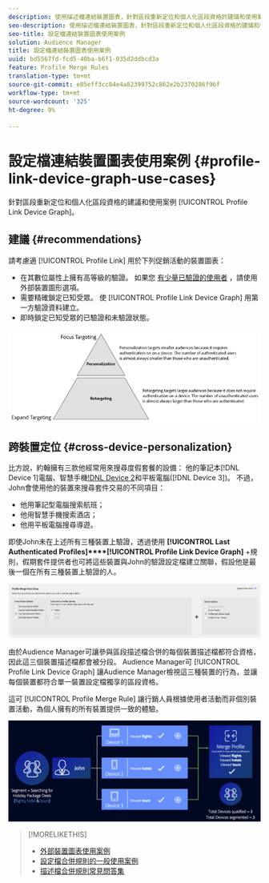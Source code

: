 ```yaml
---
description: 使用描述檔連結裝置圖表，針對區段重新定位和個人化區段資格的建議和使用案例。
seo-description: 使用描述檔連結裝置圖表，針對區段重新定位和個人化區段資格的建議和使用案例。
seo-title: 設定檔連結裝置圖表使用案例
solution: Audience Manager
title: 設定檔連結裝置圖表使用案例
uuid: bd5567fd-fcd5-40ba-b6f1-035d2ddbcd3a
feature: Profile Merge Rules
translation-type: tm+mt
source-git-commit: e05eff3cc04e4a82399752c862e2b2370286f96f
workflow-type: tm+mt
source-wordcount: '325'
ht-degree: 9%

---
```



# 設定檔連結裝置圖表使用案例 {#profile-link-device-graph-use-cases}

針對區段重新定位和個人化區段資格的建議和使用案例 [!UICONTROL Profile Link Device Graph]。

## 建議 {#recommendations}

請考慮適 [!UICONTROL Profile Link] 用於下列促銷活動的裝置圖表：

* 在其數位屬性上擁有高等級的驗證。 如果您 [有少量已驗證的使用者](merge-rule-definitions.md#device-options) ，請使用外部裝置圖形選項。
* 需要精確鎖定已知受眾。 使 [!UICONTROL Profile Link Device Graph] 用第一方驗證資料建立。
* 即時鎖定已知受眾的已驗證和未驗證狀態。

![](assets/merge-rule-triangle2.png)

## 跨裝置定位 {#cross-device-personalization}

比方說，約翰擁有三款他經常用來搜尋度假套餐的設備： 他的筆記本[!DNL Device 1]電腦、智慧手機[!DNL Device 2]()和平板電腦([!DNL Device 3])。 不過，John會使用他的裝置來搜尋套件交易的不同項目：

* 他用筆記型電腦搜索航班；
* 他用智慧手機搜索酒店；
* 他用平板電腦搜尋導遊。

即使John未在上述所有三種裝置上驗證，透過使用 **[!UICONTROL Last Authenticated Profiles]****[!UICONTROL Profile Link Device Graph]** +規則，假期套件提供者也可將這些裝置與John的驗證設定檔建立關聯，假設他是最後一個在所有三種裝置上驗證的人。

![最後設備圖](assets/last-device-graph.png)

由於Audience Manager可讓參與區段描述檔合併的每個裝置描述檔都符合資格，因此這三個裝置描述檔都會被分段。 Audience Manager可 [!UICONTROL Profile Link Device Graph] 讓Audience Manager檢視這三種裝置的行為，並讓每個裝置都符合單一裝置設定檔獨享的區段資格。

這可 [!UICONTROL Profile Merge Rule] 讓行銷人員根據使用者活動而非個別裝置活動，為個人擁有的所有裝置提供一致的體驗。

![跨裝置個人化](assets/cross-device-personalization.png)

>[!MORELIKETHIS]
>
>* [外部裝置圖表使用案例](external-graph-use-cases.md)
>* [設定檔合併規則的一般使用案例](merge-rule-targeting-options.md)
>* [描述檔合併規則常見問答集](../../faq/faq-profile-merge.md)

